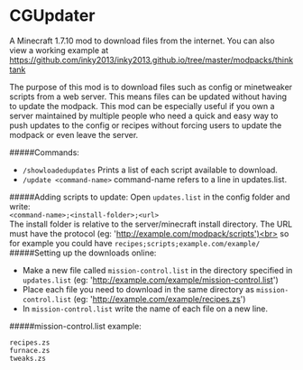 # CGUpdater

A Minecraft 1.7.10 mod to download files from the internet.
You can also view a working example at https://github.com/inky2013/inky2013.github.io/tree/master/modpacks/thinktank

The purpose of this mod is to download files such as config or minetweaker scripts from a web server. This means files can be updated without having to update the modpack. This mod can be especially useful if you own a server maintained by multiple people who need a quick and easy way to push updates to the config or recipes without forcing users to update the modpack or even leave the server.

#####Commands:
- ```/showloadedupdates``` Prints a list of each script available to download.
- ```/update <command-name>``` command-name refers to a line in updates.list.

#####Adding scripts to update:
Open ```updates.list``` in the config folder and write:<br/>
<code>&lt;command-name&gt;;&lt;install-folder&gt;;&lt;url&gt;</code><br/>
The install folder is relative to the server/minecraft install directory.
The URL must have the protocol (eg: 'http://example.com/modpack/scripts')<br>
so for example you could have <code>recipes;scripts;example.com/example/</code>
#####Setting up the downloads online:
- Make a new file called <code>mission-control.list</code> in the directory specified in <code>updates.list</code> (eg: 'http://example.com/example/mission-control.list')
- Place each file you need to download in the same directory as <code>mission-control.list</code> (eg: 'http://example.com/example/recipes.zs')
- In <code>mission-control.list</code> write the name of each file on a new line.

#####mission-control.list example:
```
recipes.zs
furnace.zs
tweaks.zs
```

